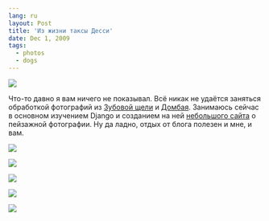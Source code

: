 ```yaml
---
lang: ru
layout: Post
title: 'Из жизни таксы Десси'
date: Dec 1, 2009
tags:
  - photos
  - dogs
---
```


![](/images/blog/MG-3202.jpg)

Что-то давно я вам ничего не показывал. Всё никак не удаётся заняться обработкой фотографий из [Зубовой щели](http://morning.photos/travel/zubova-schel) и [Домбая](http://morning.photos/travel/dombai). Занимаюсь сейчас в основном изучением Django и созданием на ней [небольшого сайта](http://twitter.com/Landscapists) о пейзажной фотографии. Ну да ладно, отдых от блога полезен и мне, и вам.

<!--more-->

![](/images/blog/2009-11-10-5D-3092-Artem-Sapegin.jpg)

![](/images/blog/2009-11-10-5D-3101-Artem-Sapegin.jpg)

![](photo://2009-11-10_5D_3103_Artem_Sapegin)

![](/images/blog/MG-3189.jpg)

![](/images/blog/MG-3193.jpg)
